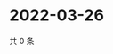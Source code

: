 # 2022-03-26

共 0 条

<!-- BEGIN WEIBO -->
<!-- 最后更新时间 Sat Mar 26 2022 05:01:05 GMT+0800 (China Standard Time) -->

<!-- END WEIBO -->
